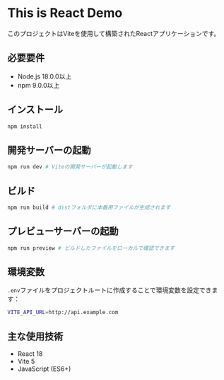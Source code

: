 # This is React Demo

このプロジェクトはViteを使用して構築されたReactアプリケーションです。

## 必要要件

- Node.js 18.0.0以上
- npm 9.0.0以上

## インストール

```bash
npm install
```

## 開発サーバーの起動

```bash
npm run dev # Viteの開発サーバーが起動します
```

## ビルド

```bash
npm run build # distフォルダに本番用ファイルが生成されます
```

## プレビューサーバーの起動

```bash
npm run preview # ビルドしたファイルをローカルで確認できます
```

## 環境変数

`.env`ファイルをプロジェクトルートに作成することで環境変数を設定できます：

```bash
VITE_API_URL=http://api.example.com
```

## 主な使用技術

- React 18
- Vite 5
- JavaScript (ES6+)

